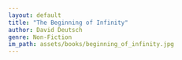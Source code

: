 ```yaml
---
layout: default
title: "The Beginning of Infinity"
author: David Deutsch
genre: Non-Fiction
im_path: assets/books/beginning_of_infinity.jpg
---
```

